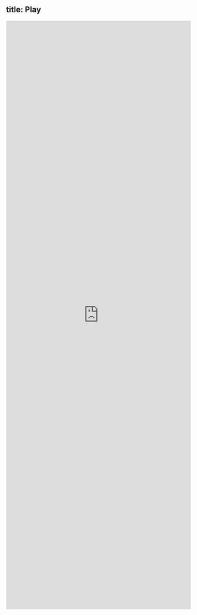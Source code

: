 title: Play
---

<p><iframe src="https://www.light-code.org/?module=patterns" width="100%" height="1600" loading="lazy" allowfullscreen="allowfullscreen" style="border:none;"></iframe></p>
